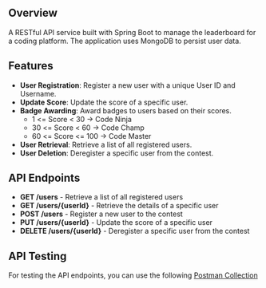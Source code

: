 ## Overview

A RESTful API service built with Spring Boot to manage the leaderboard for a coding platform. The application uses MongoDB to persist user data.

## Features

- **User Registration**: Register a new user with a unique User ID and Username.
- **Update Score**: Update the score of a specific user.
- **Badge Awarding**: Award badges to users based on their scores.
  - 1 <= Score < 30 -> Code Ninja
  - 30 <= Score < 60 -> Code Champ
  - 60 <= Score <= 100 -> Code Master
- **User Retrieval**: Retrieve a list of all registered users.
- **User Deletion**: Deregister a specific user from the contest.

## API Endpoints

- **GET /users** - Retrieve a list of all registered users
- **GET /users/{userId}** - Retrieve the details of a specific user
- **POST /users** - Register a new user to the contest
- **PUT /users/{userId}** - Update the score of a specific user
- **DELETE /users/{userId}** - Deregister a specific user from the contest

## API Testing

For testing the API endpoints, you can use the following [Postman Collection](https://www.postman.com/lunar-module-architect-99006294/ajinkya-s-workspace/collection/cf4cnzy/coderhacker-apis?action=share&creator=28399701)

